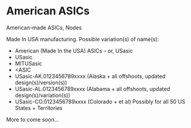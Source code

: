 # American ASICs

American-made ASICs, Nodes

Made In USA manufacturing.  Possible variation(s) of name(s):
- American (Made In the USA) ASICs – or, USasic
- USasic
- MITUSasic
- <ASIC
- USasic-AK.0123456789xxxx (Alaska + all offshoots, updated design(s)/version(s))
- USasic-AL.0123456789xxxx (Alabama + all offshoots, updated design(s)/variation(s))
- USasic-CO.0123456789xxxx (Colorado + et al)
Possibly for all 50 US States + Territories

More to come soon...